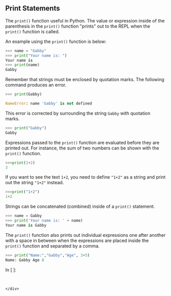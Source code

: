 
## Print Statements
The ```print()``` function useful in Python. The value or expression inside of the parenthesis in the ```print()``` function "prints" out to the REPL when the ```print()``` function is called. 

An example using the ```print()``` function is below:

```python
>>> name = "Gabby"
>>> print("Your name is: ")
Your name is
>>> print(name)
Gabby
```

Remember that strings must be enclosed by quotation marks. The following command produces an error.

```python
>>> print(Gabby)

NameError: name 'Gabby' is not defined
```

This error is corrected by surrounding the string ```Gabby``` with quotation marks.

```python
>>> print("Gabby")
Gabby
```
Expressions passed to the ```print()``` function are evaluated before they are printed out. For instance, the sum of two numbers can be shown with the ```print()``` function.

```python
>>>print(1+2)
3
```

If you want to see the text ```1+2```, you need to define ```"1+2"``` as a string and print out the string ```"1+2"``` instead.

```python
>>>print("1+2")
1+2
```
Strings can be concatenated (combined) inside of a ```print()``` statement.

```python
>>> name = Gabby
>>> print('Your name is: ' + name)
Your name is Gabby
```
The ```print()``` function also prints out individual expressions one after another with a space in between when the expressions are placed inside the ```print()``` function and separated by a comma.

```python
>>> print("Name:","Gabby","Age", 3+5)
Name: Gabby Age 8
```
<div class="cell border-box-sizing code_cell rendered">
<div class="input">
<div class="prompt input_prompt">In&nbsp;[&nbsp;]:</div>
<div class="inner_cell">
    <div class="input_area">
<div class=" highlight hl-ipython3"><pre><span></span> 
</pre></div>

    </div>
</div>
</div>

</div>
 

